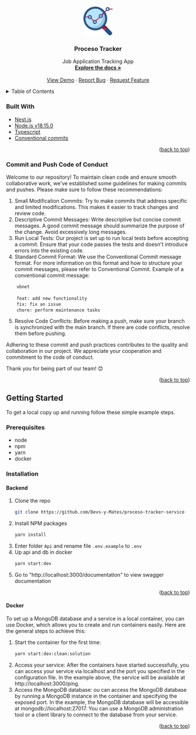 <div id="top"></div>

<!-- PROJECT LOGO -->
<br />
<div align="center">
  <a href="https://github.com/Devs-y-Mates/proceso-tracker-service">
    <img src="assets/logo.png" alt="Logo" width="80" height="80">
  </a>

<h3 align="center">Proceso Tracker</h3>

  <p align="center">
    Job Application Tracking App 
    <br />
    <a href="https://github.com/Devs-y-Mates/proceso-tracker-service"><strong>Explore the docs »</strong></a>
    <br />
    <br />
    <a href="https://github.com/Devs-y-Mates/proceso-tracker-service">View Demo</a>
    ·
    <a href="https://github.com/Devs-y-Mates/proceso-tracker-service/issues">Report Bug</a>
    ·
    <a href="https://github.com/Devs-y-Mates/proceso-tracker-service/issues">Request Feature</a>
  </p>
</div>



<!-- TABLE OF CONTENTS -->
<details>
  <summary>Table of Contents</summary>
  <ol>
    <li>
      <a href="#about-the-project">About The Project</a>
      <ul>
        <li><a href="#built-with">Built With</a></li>
        <li><a href="#code-conduct">Code of Conduct</a></li>
      </ul>
    </li>
    <li>
      <a href="#getting-started">Getting Started</a>
      <ul>
        <li><a href="#prerequisites">Prerequisites</a></li>
        <li><a href="#installation">Installation</a></li>
      </ul>
    </li>
    <li><a href="#license">License</a></li>
    <li><a href="#contact">Contact</a></li>
  </ol>
</details>


### Built With

* [Nest.js](https://nestjs.org/)
* [Node.js v18.15.0](https://nodejs.org/en) 
* [Typescript](https://www.typescriptlang.org/)
* [Conventional commits](https://www.conventionalcommits.org/en/v1.0.0)


<p align="right">(<a href="#top">back to top</a>)</p>

### Commit and Push Code of Conduct

Welcome to our repository! To maintain clean code and ensure smooth collaborative work, we've established some guidelines for making commits and pushes. Please make sure to follow these recommendations:

1. Small Modification Commits: Try to make commits that address specific and limited modifications. This makes it easier to track changes and review code.
2. Descriptive Commit Messages: Write descriptive but concise commit messages. A good commit message should summarize the purpose of the change. Avoid excessively long messages.
3. Run Local Tests: Our project is set up to run local tests before accepting a commit. Ensure that your code passes the tests and doesn't introduce errors into the existing code.
4. Standard Commit Format: We use the Conventional Commit message format. For more information on this format and how to structure your commit messages, please refer to Conventional Commit.
Example of a conventional commit message:

```
    vbnet

    feat: add new functionality
    fix: fix an issue
    chore: perform maintenance tasks
```
5. Resolve Code Conflicts: Before making a push, make sure your branch is synchronized with the main branch. If there are code conflicts, resolve them before pushing.

Adhering to these commit and push practices contributes to the quality and collaboration in our project. We appreciate your cooperation and commitment to the code of conduct.

Thank you for being part of our team! 😊

<p align="right">(<a href="#top">back to top</a>)</p>

<!-- GETTING STARTED -->
## Getting Started

To get a local copy up and running follow these simple example steps.

### Prerequisites

* node
* npm
* yarn
* docker

### Installation

#### Backend

1. Clone the repo
   ```sh
   git clone https://github.com/Devs-y-Mates/proceso-tracker-service
   ```
2. Install NPM packages
   ```sh
   yarn install
   ```
4. Enter folder `Api` and rename file `.env.example` to `.env`
5. Up api and db in docker
   ```sh
   yarn start:dev
   ```
6. Go to "http://localhost:3000/documentation" to view swagger documentation 


<p align="right">(<a href="#top">back to top</a>)</p>

#### Docker

To set up a MongoDB database and a service in a local container, you can use Docker, which allows you to create and run containers easily. Here are the general steps to achieve this:

1. Start the container for the first time:
   ```sh
   yarn start:dev:clean:solution
   ```
2. Access your service:
After the containers have started successfully, you can access your service via localhost and the port you specified in the configuration file. In the example above, the service will be available at http://localhost:3000/ping.
3. Access the MongoDB database:
ou can access the MongoDB database by running a MongoDB instance in the container and specifying the exposed port. In the example, the MongoDB database will be accessible at mongodb://localhost:27017. You can use a MongoDB administration tool or a client library to connect to the database from your service.


<p align="right">(<a href="#top">back to top</a>)</p>

<!-- MARKDOWN LINKS & IMAGES -->
<!-- https://www.markdownguide.org/basic-syntax/#reference-style-links -->
[contributors-shield]: https://img.shields.io/github/contributors/github_username/repo_name.svg?style=for-the-badge
[contributors-url]: https://github.com/github_username/repo_name/graphs/contributors
[forks-shield]: https://img.shields.io/github/forks/github_username/repo_name.svg?style=for-the-badge
[forks-url]: https://github.com/github_username/repo_name/network/members
[stars-shield]: https://img.shields.io/github/stars/github_username/repo_name.svg?style=for-the-badge
[stars-url]: https://github.com/github_username/repo_name/stargazers
[issues-shield]: https://img.shields.io/github/issues/github_username/repo_name.svg?style=for-the-badge
[issues-url]: https://github.com/github_username/repo_name/issues
[license-shield]: https://img.shields.io/github/license/github_username/repo_name.svg?style=for-the-badge
[license-url]: https://github.com/github_username/repo_name/blob/master/LICENSE.txt
[linkedin-shield]: https://img.shields.io/badge/-LinkedIn-black.svg?style=for-the-badge&logo=linkedin&colorB=555
[linkedin-url]: https://linkedin.com/in/linkedin_username
[product-screenshot]: images/screenshot.png
